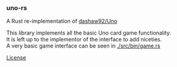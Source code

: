 ### uno-rs  
A Rust re-implementation of [dashaw92/Uno](https://github.com/dashaw92/Uno)  

This library implements all the basic Uno card game functionality.  
It is left up to the implementor of the interface to add niceties.  
A very basic game interface can be seen in [./src/bin/game.rs](./src/bin/game.rs)  

[License](./COPYING)
